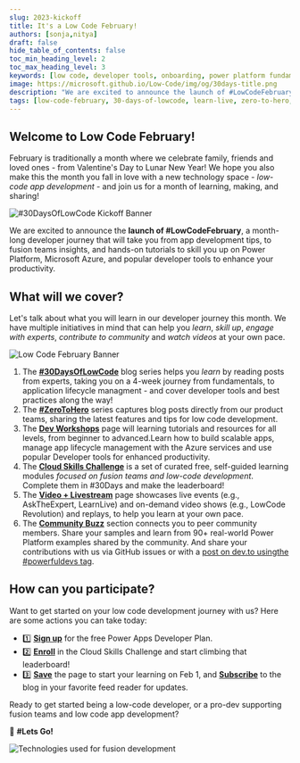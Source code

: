 ```yaml
---
slug: 2023-kickoff
title: It's a Low Code February!
authors: [sonja,nitya]
draft: false
hide_table_of_contents: false
toc_min_heading_level: 2
toc_max_heading_level: 3
keywords: [low code, developer tools, onboarding, power platform fundamentals, 30DaysOfLowCode, recap]
image: https://microsoft.github.io/Low-Code/img/og/30days-title.png
description: "We are excited to announce the launch of #LowCodeFebruary https://aka.ms/lowcode-february - a month-long developer journey that will take you from app development tips, to fusion teams insights, and hands-on tutorials to skill you up on Power Platform, Microsoft Azure!" 
tags: [low-code-february, 30-days-of-lowcode, learn-live, zero-to-hero, ask-the-expert,fusion-teams, power-platform, kickoff]
---
```



<head>
  <meta name="twitter:url" 
    content="https://microsoft.github.io/Low-Code/blog/2023-kickoff" />
  <meta name="twitter:title" 
    content="5. Week 1 - Recap" />
  <meta name="twitter:description" 
    content="We are excited to announce the launch of #LowCodeFebruary https://aka.ms/lowcode-february - a month-long developer journey that will take you from app development tips, to fusion teams insights, and hands-on tutorials to skill you up on Power Platform, Microsoft Azure!" />
  <meta name="twitter:image" 
    content="https://microsoft.github.io/Low-Code/img/og/30days-title.png" content="summary_large_image" />
  <meta name="twitter:creator" 
    content="@nitya" />
  <meta name="twitter:site" content="@AzureAdvocates" /> 
  <link rel="canonical" 
    href="https://microsoft.github.io/Low-Code/blog/2023-kickoff" />
</head>


## Welcome to Low Code February!

February is traditionally a month where we celebrate family, friends and loved ones - from Valentine's Day to Lunar New Year! We hope you also make this the month you fall in love with a new technology space - _low-code app development_ - and join us for a month of learning, making, and sharing!

![#30DaysOfLowCode Kickoff Banner](./../../../static/img/og/30days-title.png)

We are excited to announce the **launch of #LowCodeFebruary**, a month-long developer journey that will take you from app development tips, to fusion teams insights, and hands-on tutorials to skill you up on Power Platform, Microsoft Azure, and popular developer tools to enhance your productivity.

## What will we cover?

Let's talk about what you will learn in our developer journey this month. We have multiple initiatives in mind that can help you _learn_, _skill up_, _engage with experts_, _contribute to community_ and _watch videos_ at your own pace. 

![Low Code February Banner](../../../static/img/lcf-banner.png)

1. The [**#30DaysOfLowCode**](/blog) blog series helps you _learn_ by reading posts from experts, taking you on a 4-week journey from fundamentals, to application lifecycle managment - and cover developer tools and best practices along the way!
2. The [**#ZeroToHero**](/lowcode-february/ZeroToHero/) series captures blog posts directly from our product teams, sharing the latest features and tips for low code development.
3. The [**Dev Workshops**](/docs/intro/) page will learning tutorials and resources for all levels, from beginner to advanced.Learn how to build scalable apps, manage app lifecycle management with the Azure services and use popular Developer tools for enhanced productivity.  
4. The [**Cloud Skills Challenge**](https://aka.ms/lowcode-february/challenge) is a set of curated free, self-guided learning modules _focused on fusion teams and low-code development_. Complete them in #30Days and make the leaderboard!
5. The [**Video + Livestream**](/lowcode-february/Video-Live/) page showcases live events (e.g., AskTheExpert, LearnLive) and on-demand video shows (e.g., LowCode Revolution) and replays, to help you learn at your own pace. 
6. The [**Community Buzz**](https://pnp.github.io/powerplatform-samples/) section connects you to peer community members. Share your samples and learn from 90+ real-world Power Platform examples shared by the community. And share your contributions with us via GitHub issues or with a [post on dev.to usingthe #powerfuldevs tag](https://dev.to/t/powerfuldevs).
 
 
## How can you participate?

Want to get started on your low code development journey with us? Here are some actions you can take today:

* 1️⃣ [**Sign up**](https://aka.ms/lowcode-february/devplan) for the free Power Apps Developer Plan.
* 2️⃣ [**Enroll**](https://aka.ms/lowcode-february/challenge) in the Cloud Skills Challenge and start climbing that leaderboard!
* 3️⃣ [**Save**](http://aka.ms/lowcode-february) the page to start your learning on Feb 1, and [**Subscribe**](https://microsoft.github.io/Low-Code/blog/rss.xml) to the blog in your favorite feed reader for updates. 

Ready to get started being a low-code developer, or a pro-dev supporting fusion teams and low code app development?

🏁 **#Lets Go!**

<!-- FIXME: banner image -->
![Technologies used for fusion development](01%20-%20Kickoff.png)
